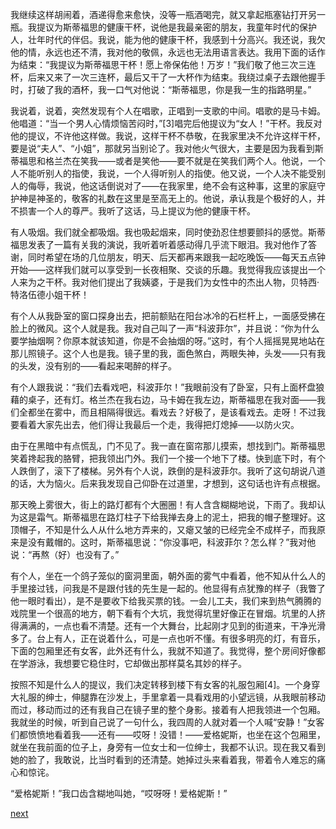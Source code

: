 
我继续这样胡闹着，酒递得愈来愈快，没等一瓶酒喝完，就又拿起瓶塞钻打开另一瓶。我提议为斯蒂福思的健康干杯，说他是我最亲密的朋友，我童年时代的保护人，壮年时代的伴侣。我说，能为他的健康干杯，我感到十分高兴。我还说，我欠他的情，永远也还不清，我对他的敬佩，永远也无法用语言表达。我用下面的话作为结束：“我提议为斯蒂福思干杯！愿上帝保佑他！万岁！”我们敬了他三次三连杯，后来又来了一次三连杯，最后又干了一大杯作为结束。我绕过桌子去跟他握手时，打破了我的酒杯，我一口气对他说：“斯蒂福思，你是我一生的指路明星。”

我说着，说着，突然发现有个人在唱歌，正唱到一支歌的中间。唱歌的是马卡姆。他唱道：“当一个男人心情烦恼苦闷时，”[3]唱完后他提议为“女人！”干杯。我反对他的提议，不许他这样做。我说，这样干杯不恭敬，在我家里决不允许这样干杯，要是说“夫人”、“小姐”，那就另当别论了。我对他火气很大，主要是因为我看到斯蒂福思和格兰杰在笑我——或者是笑他——要不就是在笑我们两个人。他说，一个人不能听别人的指使，我说，一个人得听别人的指使。他又说，一个人决不能受别人的侮辱，我说，他这话倒说对了——在我家里，绝不会有这种事，这里的家庭守护神是神圣的，敬客的礼数在这里是至高无上的。他说，承认我是个极好的人，并不损害一个人的尊严。我听了这话，马上提议为他的健康干杯。

有人吸烟。我们就全都吸烟。我也吸起烟来，同时使劲忍住想要颤抖的感觉。斯蒂福思发表了一篇有关我的演说，我听着听着感动得几乎流下眼泪。我对他作了答谢，同时希望在场的几位朋友，明天、后天都再来跟我一起吃晚饭——每天五点钟开始——这样我们就可以享受到一长夜相聚、交谈的乐趣。我觉得我应该提出一个人来为之干杯。我对他们提出了我姨婆，于是我们为女性中的杰出人物，贝特西·特洛伍德小姐干杯！

有个人从我卧室的窗口探身出去，把前额贴在阳台冰冷的石栏杆上，一面感受拂在脸上的微风。这个人就是我。我对自己叫了一声“科波菲尔”，并且说：“你为什么要学抽烟啊？你原本就该知道，你是不会抽烟的呀。”这时，有个人摇摇晃晃地站在那儿照镜子。这个人也是我。镜子里的我，面色煞白，两眼失神，头发——只有我的头发，没有别的——看起来喝醉的样子。

有个人跟我说：“我们去看戏吧，科波菲尔！”我眼前没有了卧室，只有上面杯盘狼藉的桌子，还有灯。格兰杰在我右边，马卡姆在我左边，斯蒂福思在我对面——我们全都坐在雾中，而且相隔得很远。看戏去？好极了，是该看戏去。走呀！不过我要看着大家先出去，他们得让我最后一个走，我得把灯熄掉——以防火灾。

由于在黑暗中有点慌乱，门不见了。我一直在窗帘那儿摸索，想找到门。斯蒂福思笑着搀起我的胳臂，把我领出门外。我们一个接一个地下了楼。快到底下时，有个人跌倒了，滚下了楼梯。另外有个人说，跌倒的是科波菲尔。我听了这句胡说八道的话，大为恼火。后来我发现自己仰卧在过道里，才想到，这句话也许有点根据。

那天晚上雾很大，街上的路灯都有个大圈圈！有人含含糊糊地说，下雨了。我却认为这是霜气。斯蒂福思在路灯柱子下给我掸去身上的泥土，把我的帽子整理好。这顶帽子，不知是什么人从什么地方弄来的，又瘪又皱的已经完全不成样子，而我原来是没有戴帽的。这时，斯蒂福思说：“你没事吧，科波菲尔？怎么样？”我对他说：“再熬（好）也没有了。”

有个人，坐在一个鸽子笼似的窗洞里面，朝外面的雾气中看着，他不知从什么人的手里接过钱，问我是不是跟付钱的先生是一起的。他显得有点犹豫的样子（我瞥了他一眼时看出），是不是要收下给我买票的钱。一会儿工夫，我们来到热气腾腾的戏院里一个很高的地方，朝下看有个大坑，我觉得坑里好像正在冒烟。坑里的人挤得满满的，一点也看不清楚。还有一个大舞台，比起刚才见到的街道来，干净光滑多了。台上有人，正在说着什么，可是一点也听不懂。有很多明亮的灯，有音乐，下面的包厢里还有女客，此外还有什么，我就不知道了。我觉得，整个房间好像都在学游泳，我想要它稳住时，它却做出那样莫名其妙的样子。

按照不知是什么人的提议，我们决定转移到楼下有女客的礼服包厢[4]。一个身穿大礼服的绅士，伸腿靠在沙发上，手里拿着一具看戏用的小望远镜，从我眼前移动而过，移动而过的还有我自己在镜子里的整个身影。接着有人把我领进一个包厢。我就坐的时候，听到自己说了一句什么，我四周的人就对着一个人喊“安静！”女客们都愤愤地看着我——还有——哎呀！没错！——爱格妮斯，也坐在这个包厢里，就坐在我前面的位子上，身旁有一位女士和一位绅士，我都不认识。现在我又看到她的脸了，我敢说，比当时看到的还清楚。她掉过头来看着我，带着令人难忘的痛心和惊诧。

“爱格妮斯！”我口齿含糊地叫她，“哎呀呀！爱格妮斯！”

[next](page326)